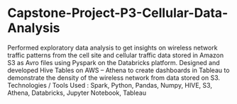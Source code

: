 # Capstone-Project-P3-Cellular-Data-Analysis
Performed exploratory data analysis to get insights on wireless network traffic patterns from the cell site and cellular traffic data stored in Amazon S3 as Avro files using Pyspark on the Databricks platform. Designed and developed Hive Tables on AWS – Athena to create dashboards in Tableau to demonstrate the density of the wireless network from data stored on S3. 
Technologies / Tools Used : Spark, Python, Pandas, Numpy, HIVE, S3, Athena, Databricks, Jupyter Notebook, Tableau
